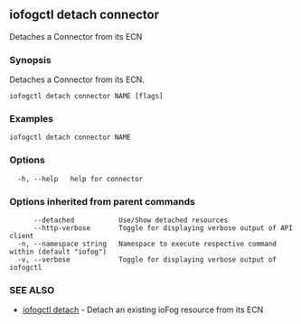 ## iofogctl detach connector

Detaches a Connector from its ECN

### Synopsis

Detaches a Connector from its ECN.

```
iofogctl detach connector NAME [flags]
```

### Examples

```
iofogctl detach connector NAME
```

### Options

```
  -h, --help   help for connector
```

### Options inherited from parent commands

```
      --detached           Use/Show detached resources
      --http-verbose       Toggle for displaying verbose output of API client
  -n, --namespace string   Namespace to execute respective command within (default "iofog")
  -v, --verbose            Toggle for displaying verbose output of iofogctl
```

### SEE ALSO

* [iofogctl detach](iofogctl_detach.md)	 - Detach an existing ioFog resource from its ECN


